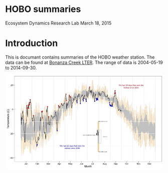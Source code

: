 HOBO summaries
================
Ecosystem Dynamics Research Lab
March 18, 2015

Introduction
============

This is documant contains summaries of the HOBO weather station. The data can be found at [Bonanza Creek LTER](http://www.lter.uaf.edu/data_detail.cfm?datafile_pkey=453). The range of data is 2004-05-19 to 2014-09-30.

![Weather data all years](HOBO_summaries_Github_files/figure-markdown_github/unnamed-chunk-3-1.jpeg)

